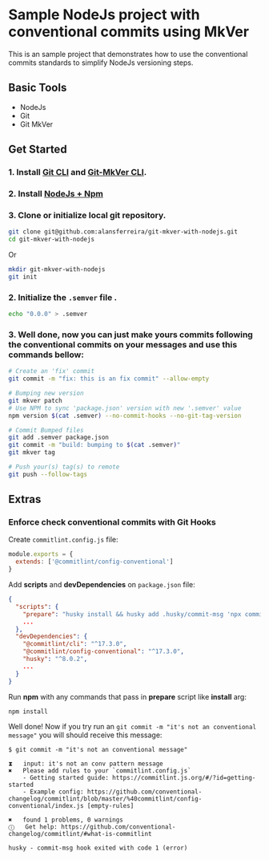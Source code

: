 # Sample NodeJs project with conventional commits using MkVer

This is an sample project that demonstrates how to use the conventional commits standards to simplify NodeJs versioning steps.

## Basic Tools

- NodeJs
- Git
- Git MkVer


## Get Started

### 1. Install [Git CLI](https://git-scm.com/book/en/v2/Getting-Started-Installing-Git) and [Git-MkVer CLI](https://idc101.github.io/git-mkver/installation).
### 2. Install [NodeJs + Npm](https://nodejs.org/en/download/)
### 3. Clone or initialize local git repository.


```bash
git clone git@github.com:alansferreira/git-mkver-with-nodejs.git 
cd git-mkver-with-nodejs
```
Or

```bash
mkdir git-mkver-with-nodejs
git init
```
### 

### 2. Initialize the `.semver` file .

```bash
echo "0.0.0" > .semver
```
### 3. Well done, now you can just make yours commits following the **conventional commits** on your messages and use this commands bellow:

```bash
# Create an 'fix' commit
git commit -m "fix: this is an fix commit" --allow-empty

# Bumping new version
git mkver patch 
# Use NPM to sync 'package.json' version with new '.semver' value
npm version $(cat .semver) --no-commit-hooks --no-git-tag-version

# Commit Bumped files
git add .semver package.json
git commit -m "build: bumping to $(cat .semver)"
git mkver tag

# Push your(s) tag(s) to remote
git push --follow-tags
```

## Extras

### Enforce check conventional commits with Git Hooks

Create `commitlint.config.js` file:
```js
module.exports = {
  extends: ['@commitlint/config-conventional']
}
```

Add **scripts** and **devDependencies** on `package.json` file:
```json
{
  "scripts": {
    "prepare": "husky install && husky add .husky/commit-msg 'npx commitlint --edit $1",
    ...
  },
  "devDependencies": {
    "@commitlint/cli": "^17.3.0",
    "@commitlint/config-conventional": "^17.3.0",
    "husky": "^8.0.2",
    ...
  }
}
```

Run **npm**  with any commands that pass in **prepare** script like **install** arg:

```bash
npm install
```

Well done! Now if you try run an `git commit -m "it's not an conventional message"` you will should receive this message:

```console
$ git commit -m "it's not an conventional message"

⧗   input: it's not an conv pattern message
✖   Please add rules to your `commitlint.config.js`
    - Getting started guide: https://commitlint.js.org/#/?id=getting-started
    - Example config: https://github.com/conventional-changelog/commitlint/blob/master/%40commitlint/config-conventional/index.js [empty-rules]

✖   found 1 problems, 0 warnings
ⓘ   Get help: https://github.com/conventional-changelog/commitlint/#what-is-commitlint

husky - commit-msg hook exited with code 1 (error)
```
